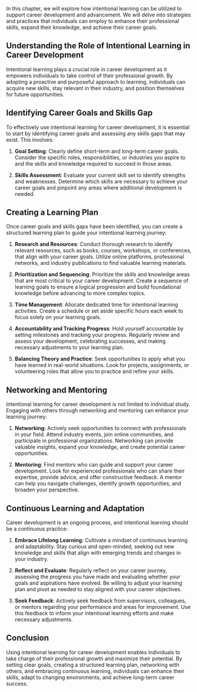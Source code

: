 
In this chapter, we will explore how intentional learning can be utilized to support career development and advancement. We will delve into strategies and practices that individuals can employ to enhance their professional skills, expand their knowledge, and achieve their career goals.

**Understanding the Role of Intentional Learning in Career Development**
------------------------------------------------------------------------

Intentional learning plays a crucial role in career development as it empowers individuals to take control of their professional growth. By adopting a proactive and purposeful approach to learning, individuals can acquire new skills, stay relevant in their industry, and position themselves for future opportunities.

**Identifying Career Goals and Skills Gap**
-------------------------------------------

To effectively use intentional learning for career development, it is essential to start by identifying career goals and assessing any skills gaps that may exist. This involves:

1. **Goal Setting**: Clearly define short-term and long-term career goals. Consider the specific roles, responsibilities, or industries you aspire to and the skills and knowledge required to succeed in those areas.

2. **Skills Assessment**: Evaluate your current skill set to identify strengths and weaknesses. Determine which skills are necessary to achieve your career goals and pinpoint any areas where additional development is needed.

**Creating a Learning Plan**
----------------------------

Once career goals and skills gaps have been identified, you can create a structured learning plan to guide your intentional learning journey:

1. **Research and Resources**: Conduct thorough research to identify relevant resources, such as books, courses, workshops, or conferences, that align with your career goals. Utilize online platforms, professional networks, and industry publications to find valuable learning materials.

2. **Prioritization and Sequencing**: Prioritize the skills and knowledge areas that are most critical to your career development. Create a sequence of learning goals to ensure a logical progression and build foundational knowledge before advancing to more complex topics.

3. **Time Management**: Allocate dedicated time for intentional learning activities. Create a schedule or set aside specific hours each week to focus solely on your learning goals.

4. **Accountability and Tracking Progress**: Hold yourself accountable by setting milestones and tracking your progress. Regularly review and assess your development, celebrating successes, and making necessary adjustments to your learning plan.

5. **Balancing Theory and Practice**: Seek opportunities to apply what you have learned in real-world situations. Look for projects, assignments, or volunteering roles that allow you to practice and refine your skills.

**Networking and Mentoring**
----------------------------

Intentional learning for career development is not limited to individual study. Engaging with others through networking and mentoring can enhance your learning journey:

1. **Networking**: Actively seek opportunities to connect with professionals in your field. Attend industry events, join online communities, and participate in professional organizations. Networking can provide valuable insights, expand your knowledge, and create potential career opportunities.

2. **Mentoring**: Find mentors who can guide and support your career development. Look for experienced professionals who can share their expertise, provide advice, and offer constructive feedback. A mentor can help you navigate challenges, identify growth opportunities, and broaden your perspective.

**Continuous Learning and Adaptation**
--------------------------------------

Career development is an ongoing process, and intentional learning should be a continuous practice:

1. **Embrace Lifelong Learning**: Cultivate a mindset of continuous learning and adaptability. Stay curious and open-minded, seeking out new knowledge and skills that align with emerging trends and changes in your industry.

2. **Reflect and Evaluate**: Regularly reflect on your career journey, assessing the progress you have made and evaluating whether your goals and aspirations have evolved. Be willing to adjust your learning plan and pivot as needed to stay aligned with your career objectives.

3. **Seek Feedback**: Actively seek feedback from supervisors, colleagues, or mentors regarding your performance and areas for improvement. Use this feedback to inform your intentional learning efforts and make necessary adjustments.

**Conclusion**
--------------

Using intentional learning for career development enables individuals to take charge of their professional growth and maximize their potential. By setting clear goals, creating a structured learning plan, networking with others, and embracing continuous learning, individuals can enhance their skills, adapt to changing environments, and achieve long-term career success.
